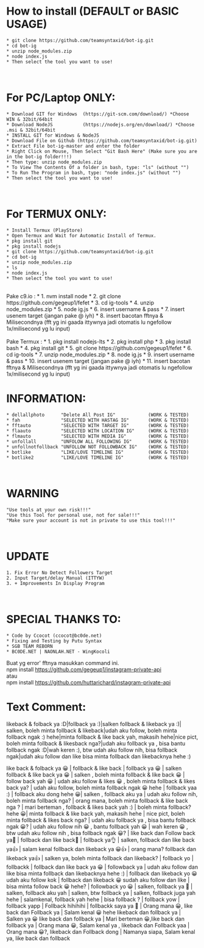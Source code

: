 # How to install (DEFAULT or BASIC USAGE)
	* git clone https://github.com/teamsyntaxid/bot-ig.git
	* cd bot-ig
	* unzip node_modules.zip
	* node index.js
	* Then select the tool you want to use!
<br/>

# For PC/Laptop ONLY:
	* Download GIT for Windows	(https://git-scm.com/download/) *Choose WIN & 32bit/64bit
	* Download NodeJS 			(https://nodejs.org/en/download/) *Choose .msi & 32bit/64bit
	* INSTALL GIT for Windows & NodeJS
	* Download File on Github (https://github.com/teamsyntaxid/bot-ig.git)
	* Extract File bot-ig-master and enter the folder
	* Right Click on Mouse, Then Select "Git Bash Here" (Make sure you are in the bot-ig folder!!!)
	* Then type: unzip node_modules.zip
	* To View The Contents Of a folder in bash, type: "ls" (without "")
	* To Run The Program in bash, type: "node index.js" (without "")
	* Then select the tool you want to use!
<br/>

# For TERMUX ONLY:
	* Install Termux (PlayStore)
	* Open Termux and Wait for Automatic Install of Termux.
	* pkg install git
	* pkg install nodejs
	* git clone https://github.com/teamsyntaxid/bot-ig.git
	* cd bot-ig
	* unzip node_modules.zip
	* ls
	* node index.js
	* Then select the tool you want to use!
<br/>
 Pake c9.io :
* 1. nvm install node
* 2. git clone https://github.com/gegeup1/fefet
* 3. cd ig-tools
* 4. unzip node_modules.zip
* 5. node ig.js
* 6. insert username & pass
* 7. insert usenem target (jangan pake @ iyh)
* 8. insert bacotan fftnya & Milisecondnya (fft yg ini gaada ittywnya jadi otomatis lu ngefollow 1x/milisecond yg lu input)
<br/>

<br/>
Pake Termux :
* 1. pkg install nodejs-lts
* 2. pkg install php
* 3. pkg install bash
* 4. pkg install git
* 5. git clone https://github.com/gegeup1/fefet
* 6. cd ig-tools
* 7. unzip node_modules.zip
* 8. node ig.js
* 9. insert username & pass
* 10. insert usenem target (jangan pake @ iyh)
* 11. insert bacotan fftnya & Milisecondnya (fft yg ini gaada ittywnya jadi otomatis lu ngefollow 1x/milisecond yg lu input)
<br/>

# INFORMATION:
	* dellallphoto		"Delete All Post IG"			(WORK & TESTED)
	* fah				"SELECTED WITH HASTAG IG"		(WORK & TESTED)
	* fftauto			"SELECTED WITH TARGET IG"		(WORK & TESTED)
	* flaauto			"SELECTED WITH LOCATION IG"		(WORK & TESTED)
	* flmauto			"SELECTED WITH MEDIA IG"		(WORK & TESTED)
	* unfollall			"UNFOLOW ALL FOLLOWING IG"		(WORK & TESTED)
	* unfollnotfollback	"UNFOLLOW NOT FOLLOWBACK IG"	(WORK & TESTED)
	* botlike			"LIKE/LOVE TIMELINE IG"			(WORK & TESTED)
	* botlike2			"LIKE/LOVE TIMELINE IG"			(WORK & TESTED)
<br/>

# WARNING
	"Use tools at your own risk!!!"
	"Use this Tool for personal use, not for sale!!!"
	"Make sure your account is not in private to use this tool!!!"
<br/>

# UPDATE
	1. Fix Error No Detect Followers Target
    2. Input Target/delay Manual (ITTYW)
    3. + Improvements In Display Program
<br/>

# SPECIAL THANKS TO:
	* Code by Ccocot (ccocot@bc0de.net)
	* Fixing and Testing by Putu Syntax
	* SGB TEAM REBORN
	* BC0DE.NET | NAONLAH.NET - WingKocoli

Buat yg error' fftnya masukkan command ini.
<br/>
npm install https://github.com/gegeup1/instagram-private-api
<br/>
atau
<br/>
npm install https://github.com/huttarichard/instagram-private-api


# Text Comment:
likeback & folback ya :D|follback ya :)|salken follback & likeback ya :)| salken, boleh minta follback & likeback|udah aku follow, boleh minta follback ngak :) hehe|minta follback & like back yah, makasih hehe|nice pict, boleh minta follback & likesback nga?|udah aku follback ya , bisa bantu follback ngak :D|wah keren :), btw udah aku follow nih, bisa follback ngak|udah aku follow dan like bisa minta follback dan likebacknya hehe :)


like back & folback ya 😀 | follback & like back | follback ya 😀 | salken follback & like back ya 😀 | salken , boleh minta follback & like back 😀 | follow back yah 😀 | udah aku follow & likes 😀 , boleh minta follback & likes back ya? | udah aku follow, boleh minta follback ngak 😀 hehe | follback yaa :) | follback aku dong hehe 😀| salken , follback aku ya | udah aku follow nih, boleh minta follback nga? | orang mana, boleh minta follback & like back nga ? | mari berteman , follback & likes back yah :) | boleh minta follback? hehe 😀| minta follback & like back yah, makasih hehe | nice pict, boleh minta follback & likes back nga? | udah aku follback ya , bisa bantu follback ngak 😀? | udah aku follow nih 😀 , bantu follback yah 😀 | wah keren 😀 , btw udah aku follow nih , bisa follback ngak 😀? | like back dan Follow back ya🙏 | follback dan like back🙏 | follback ya👌 | salken, follback dan like back ya👍 | salam kenal follback dan likeback ya 😀👍 | orang mana? follback dan likeback ya👍 | salken ya, boleh minta follback dan likeback? | follback yo | follbackk | follback dan like back ya 😀 | followback ya | udah aku follow dan like bisa minta follback dan likebacknya hehe :) | follback dan likeback yo 😀 udah aku follow kok | follback dan likeback 😀 sudah aku follow dan like | bisa minta follow back 😀 hehe? | followback yo 😀 | salken, follback ya 🙂 | salken, follback aku yah | salken, btw follback ya | salken, follback juga yah hehe | salamkenal, follback yah hehe | bisa follback ? | follback yow | follback yapp | Follback hihihihi | follbackk saya ya 🙂 | Orang mana 😀, like back dan Follback ya | Salam kenal 😀 hehe likeback dan follback ya | Salken ya 😀 like back dan follback ya | Mari berteman 😀,like back dan follback ya | Orang mana 😀, Salam kenal ya , likeback dan Follback yaa | Orang mana 😀?, likeback dan Follback dong | Namanya siapa, Salam kenal ya, like back dan follback 
